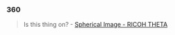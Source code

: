 ### 360
<blockquote data-width="500" data-height="375" class="ricoh-theta-spherical-image" >Is this thing on? - <a href="https://theta360.com/s/nUNhVxZ2SKkNRCERLKLrxnxhY" target="_blank">Spherical Image - RICOH THETA</a></blockquote>
<script src="//360.vizor.io/scripts/embed.js" data-vizorurl="https://360.vizor.io/embed/v/4nxr6" ></script>
